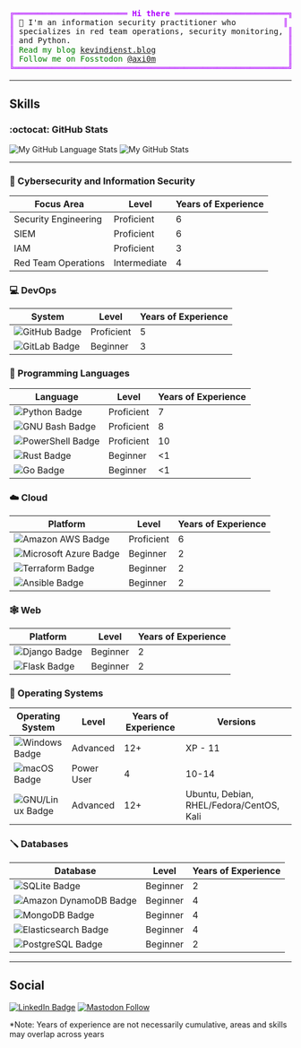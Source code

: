 <pre style="font-family:Menlo,'DejaVu Sans Mono',consolas,'Courier New',monospace"><span style="color: #af00ff; text-decoration-color: #af00ff">╔════════════════════════ </span><span style="color: #af00ff; text-decoration-color: #af00ff; font-weight: bold">Hi there</span><span style="color: #af00ff; text-decoration-color: #af00ff"> ════════════════════════╗</span> <a href="https://kevindienst.blog">Kevin Dienst</a>              
<span style="color: #af00ff; text-decoration-color: #af00ff">║</span> 👋 I&#x27;m an information security practitioner who          <span style="color: #af00ff; text-decoration-color: #af00ff">║</span> <span style="color: #008080; text-decoration-color: #008080">┣━━ </span>🐍 Python             
<span style="color: #af00ff; text-decoration-color: #af00ff">║</span> specializes in red team operations, security monitoring, <span style="color: #af00ff; text-decoration-color: #af00ff">║</span> <span style="color: #008080; text-decoration-color: #008080">┣━━ </span>👀 Security Monitoring
<span style="color: #af00ff; text-decoration-color: #af00ff">║</span> and Python.                                              <span style="color: #af00ff; text-decoration-color: #af00ff">║</span> <span style="color: #008080; text-decoration-color: #008080">┗━━ </span>💥 DevSecOps
<span style="color: #af00ff; text-decoration-color: #af00ff">║</span> <span style="color: #008000; text-decoration-color: #008000">Read my blog </span><span style="color: #008000; text-decoration-color: #008000"><a href="https://kevindienst.blog">kevindienst.blog</a></span>                            <span style="color: #af00ff; text-decoration-color: #af00ff">║</span>                           
<span style="color: #af00ff; text-decoration-color: #af00ff">║</span> <span style="color: #008000; text-decoration-color: #008000">Follow me on Fosstodon </span><span style="color: #008000; text-decoration-color: #008000"><a href="https://infosec.exchange/@axi0m">@axi0m</a></span>                            <span style="color: #af00ff; text-decoration-color: #af00ff">║</span>                           
<span style="color: #af00ff; text-decoration-color: #af00ff">╚══════════════════════════════════════════════════════════╝</span>                           
</pre>

---

## Skills

### :octocat: GitHub Stats

![My GitHub Language Stats](https://github-readme-stats.vercel.app/api/top-langs/?username=axi0m&langs_count=5&theme=dracula)
![My GitHub Stats](https://github-readme-stats.vercel.app/api/?username=axi0m&count_private=true&theme=dracula&showicons=true)

---

### :key: Cybersecurity and Information Security

| Focus Area | Level | Years of Experience |
|----|----|----|
| Security Engineering | Proficient | 6 |
| SIEM | Proficient | 6 |
| IAM | Proficient | 3 |
| Red Team Operations | Intermediate | 4 |

### :computer: DevOps

| System | Level | Years of Experience |
|----|----|----|
| ![GitHub Badge](https://img.shields.io/badge/GitHub-181717?logo=github&logoColor=fff&style=flat) | Proficient | 5 |
| ![GitLab Badge](https://img.shields.io/badge/GitLab-FC6D26?logo=gitlab&logoColor=fff&style=flat) | Beginner | 3 |

### :snake: Programming Languages

| Language | Level | Years of Experience |
|----|----|----|
| ![Python Badge](https://img.shields.io/badge/Python-3776AB?logo=python&logoColor=fff&style=flat) | Proficient | 7 |
| ![GNU Bash Badge](https://img.shields.io/badge/GNU%20Bash-4EAA25?logo=gnubash&logoColor=fff&style=flat) | Proficient |  8 |
| ![PowerShell Badge](https://img.shields.io/badge/PowerShell-5391FE?logo=powershell&logoColor=fff&style=flat) | Proficient | 10 |
| ![Rust Badge](https://img.shields.io/badge/Rust-000?logo=rust&logoColor=fff&style=flat) | Beginner | <1 |
| ![Go Badge](https://img.shields.io/badge/Go-00ADD8?logo=go&logoColor=fff&style=flat) | Beginner | <1 |

### :cloud: Cloud

| Platform | Level | Years of Experience |
| -----| ----- | ---- |
| ![Amazon AWS Badge](https://img.shields.io/badge/Amazon%20AWS-232F3E?logo=amazonaws&logoColor=fff&style=flat) | Proficient | 6 |
| ![Microsoft Azure Badge](https://img.shields.io/badge/Microsoft%20Azure-0078D4?logo=microsoftazure&logoColor=fff&style=flat) | Beginner | 2 |
| ![Terraform Badge](https://img.shields.io/badge/Terraform-844FBA?logo=terraform&logoColor=fff&style=flat) | Beginner | 2 |
| ![Ansible Badge](https://img.shields.io/badge/Ansible-E00?logo=ansible&logoColor=fff&style=flat) | Beginner | 2 |

### :spider_web: Web

| Platform | Level | Years of Experience |
| -----| ----- | ---- |
| ![Django Badge](https://img.shields.io/badge/Django-092E20?logo=django&logoColor=fff&style=flat) | Beginner | 2 |
| ![Flask Badge](https://img.shields.io/badge/Flask-000?logo=flask&logoColor=fff&style=flat) | Beginner | 2 |

### :wrench: Operating Systems

| Operating System | Level | Years of Experience | Versions |
| ---- | ---- | ---- | ---- |
| ![Windows Badge](https://img.shields.io/badge/Windows-0078D4?logo=windows&logoColor=fff&style=flat) | Advanced | 12+ | XP - 11 |
| ![macOS Badge](https://img.shields.io/badge/macOS-000?logo=macos&logoColor=fff&style=flat) | Power User | 4 | 10-14 |
| ![GNU/Linux Badge](https://img.shields.io/badge/Linux-FCC624?logo=linux&logoColor=000&style=flat) | Advanced | 12+ | Ubuntu, Debian, RHEL/Fedora/CentOS, Kali |

### :screwdriver: Databases

| Database | Level | Years of Experience |
| ---- | ---- | ---- |
| ![SQLite Badge](https://img.shields.io/badge/SQLite-003B57?logo=sqlite&logoColor=fff&style=flat) | Beginner | 2 |
| ![Amazon DynamoDB Badge](https://img.shields.io/badge/Amazon%20DynamoDB-4053D6?logo=amazondynamodb&logoColor=fff&style=flat) | Beginner | 4 |
| ![MongoDB Badge](https://img.shields.io/badge/MongoDB-47A248?logo=mongodb&logoColor=fff&style=flat) | Beginner | 4 |
| ![Elasticsearch Badge](https://img.shields.io/badge/Elasticsearch-005571?logo=elasticsearch&logoColor=fff&style=flat) | Beginner | 4 |
| ![PostgreSQL Badge](https://img.shields.io/badge/PostgreSQL-4169E1?logo=postgresql&logoColor=fff&style=flat) | Beginner | 2 |

---

## Social

[![LinkedIn Badge](https://img.shields.io/badge/LinkedIn-0A66C2?logo=linkedin&logoColor=fff&style=flat)](https://linkedin.com/in/kevindienst) [![Mastodon Follow](https://img.shields.io/mastodon/follow/109507388694226163?domain=https%3A%2F%2Finfosec.exchange&style=flat&color=green)](https://infosec.exchange/@axi0m)

*Note: Years of experience are not necessarily cumulative, areas and skills may overlap across years
